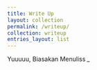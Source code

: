 ```yaml
---
title: Write Up
layout: collection
permalink: /writeup/
collection: writeup
entries_layout: list
---
```


Yuuuuu, Biasakan Menuliss *_*
